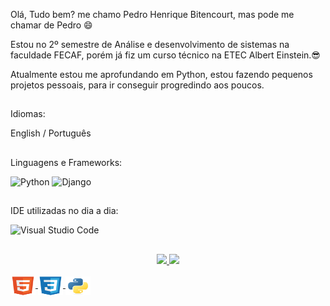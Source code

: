 Olá, Tudo bem? me chamo Pedro Henrique Bitencourt, mas pode me chamar de Pedro 😄

Estou no 2º semestre de Análise e desenvolvimento de sistemas na faculdade FECAF, porém já fiz um curso técnico na ETEC Albert Einstein.😎

Atualmente estou me aprofundando em Python, estou fazendo pequenos projetos pessoais, para ir conseguir progredindo aos poucos.

##

Idiomas:

English / Português

##

Linguagens e Frameworks:

![Python](https://img.shields.io/badge/python-3670A0?style=for-the-badge&logo=python&logoColor=ffdd54) 
![Django](https://img.shields.io/badge/django-%23092E20.svg?style=for-the-badge&logo=django&logoColor=white)

##

IDE utilizadas no dia a dia:

![Visual Studio Code](https://img.shields.io/badge/VSCode-0078d7.svg?style=for-the-badge&logo=visual-studio-code&logoColor=white)


##

<div align="center">
  <a href="https://github.com/PedroHBitencourt">
  <img height="180em" src="https://github-readme-stats.vercel.app/api?username=PedroHBitencourt&show_icons=true&theme=gruvbox&include_all_commits=true&count_private=true"/>
  <img height="180em" src="https://github-readme-stats.vercel.app/api/top-langs/?username=PedroHBitencourt&layout=compact&langs_count=7&theme=gruvbox"/>
</div>
  
 <div style="display: inline_block"><br>
  <img align="center" alt="Pedro-HTML" height="30" width="40" src="https://raw.githubusercontent.com/devicons/devicon/master/icons/html5/html5-original.svg">
  <img align="center" alt="Pedro-CSS" height="30" width="40" src="https://raw.githubusercontent.com/devicons/devicon/master/icons/css3/css3-original.svg">
  <img align="center" alt="Pedro-Python" height="30" width="40" src="https://raw.githubusercontent.com/devicons/devicon/master/icons/python/python-original.svg">
</div>
  
##
